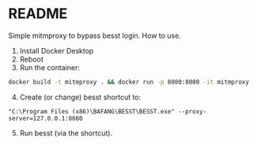 # README

Simple mitmproxy to bypass besst login. How to use.

1. Install Docker Desktop
2. Reboot
3. Run the container:

```sh
docker build -t mitmproxy . && docker run -p 8080:8080 -it mitmproxy
```

4. Create (or change) besst shortcut to:

`"C:\Program Files (x86)\BAFANG\BESST\BESST.exe" --proxy-server=127.0.0.1:8080`

5. Run besst (via the shortcut).